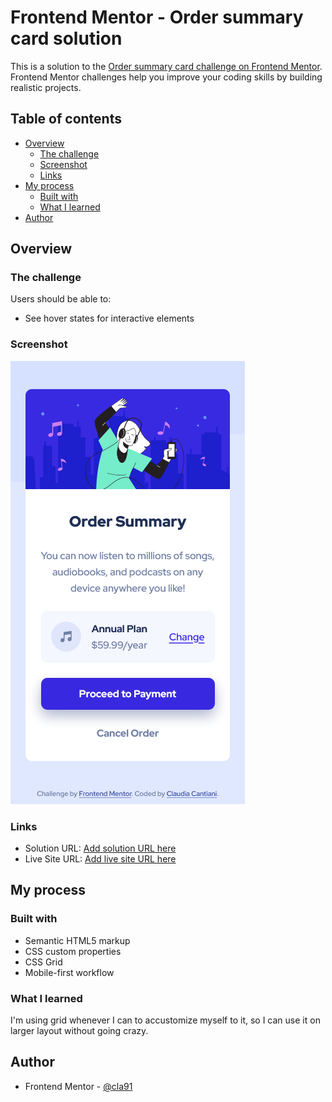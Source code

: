 # Frontend Mentor - Order summary card solution

This is a solution to the [Order summary card challenge on Frontend Mentor](https://www.frontendmentor.io/challenges/order-summary-component-QlPmajDUj). Frontend Mentor challenges help you improve your coding skills by building realistic projects.

## Table of contents

- [Overview](#overview)
  - [The challenge](#the-challenge)
  - [Screenshot](#screenshot)
  - [Links](#links)
- [My process](#my-process)
  - [Built with](#built-with)
  - [What I learned](#what-i-learned)
- [Author](#author)

## Overview

### The challenge

Users should be able to:

- See hover states for interactive elements

### Screenshot


![](./screenshot-mobile.png)

### Links

- Solution URL: [Add solution URL here](https://www.frontendmentor.io/solutions/responsive-component-with-css-grid-ry3xm9AV5)
- Live Site URL: [Add live site URL here](https://cla91.github.io/order-summary-component-main/)

## My process

### Built with

- Semantic HTML5 markup
- CSS custom properties
- CSS Grid
- Mobile-first workflow

### What I learned

I'm using grid whenever I can to accustomize myself to it, so I can use it on larger layout without going crazy.

## Author

- Frontend Mentor - [@cla91](https://www.frontendmentor.io/profile/cla91)
